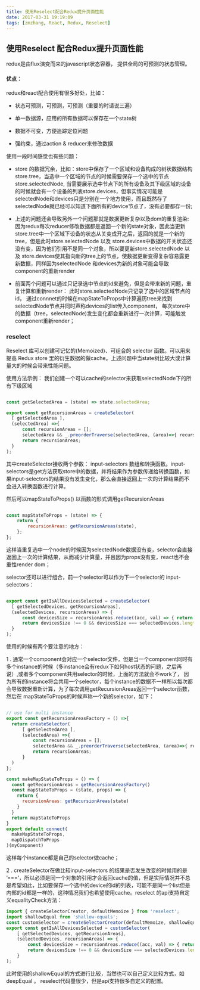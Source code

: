 ```yaml
---
title: 使用Reselect配合Redux提升页面性能
date: 2017-03-31 19:19:09
tags: [zmzhang, React, Redux, Reselect]
---
```



## 使用Reselect 配合Redux提升页面性能

redux是由flux演变而来的javascript状态容器， 提供全局的可预测的状态管理。

#### 优点：

redux和react配合使用有很多好处，比如：

* 状态可预测，可预测，可预测（重要的时请说三遍）

* 单一数据源，应用的所有数据可以保存在一个state树

* 数据不可变，方便追踪定位问题

* 强约束，通过action & reducer来修改数据


使用一段时间感觉也有些问题：

<!-- more -->

* store 的数据冗余，比如：store中保存了一个区域和设备构成的树状数据结构store.tree，当选中一个区域的节点的时候需要保存一个选中的节点store.selectedNode, 当需要展示选中节点下的所有设备及其下级区域的设备的时候就会有一个设备的列表store.devices，但事实情况可能是selectedNode和devices只是分别在一个地方使用，而且既然存了selectedNode就已经可以知道下面所有的device节点了，没有必要都存一份;

* 上述的问题还会导致另外一个问题那就是数据更新复杂以及dom的重复渲染: 因为redux每次reducer修改数据都是返回一个新的state对象，因此当更新store.tree中一个区域下设备的状态从关变成开之后，返回的就是一个新的tree，但是此时store.selectedNode 以及 store.devices中数据的开关状态还没有变，因为他们引用不是同一个对象，所以要更新store.selectedNode 以及 store.devices使其指向新的tree上的节点，使数据更新变得复杂容易露更新数据，同样因为selectedNode 和devices为新的对象可能会导致component的重新render

* 前面两个问题可以通过只记录选中节点的id来避免，但是会带来新的问题，重复计算和重新render： 此时store.selectedNode只记录了选中的区域节点的id， 通过connnet的时候在mapStateToProps中计算遍历tree来找到selectedNode节点并同时声称devices的list传入component， 每次store中的数据（tree，selectedNode)发生变化都会重新进行一次计算，可能触发component重新render；

### reselect

Reselect 库可以创建可记忆的(Memoized)、可组合的 selector 函数。可以用来提高 Redux store 里的衍生数据的做cache。上述问题中当state树比较大或计算量大的时候会带来性能问题。

使用方法示例：
我们创建一个可以cache的selector来获取selectedNode下的所有下级区域

``` javascript

const getSelectedArea = (state) => state.selectedArea;

export const getRecursionAreas = createSelector(
  [ getSelectedArea ],
  (selectedArea) =>{
      const recursionAreas = [];
      selectedArea && _.preorderTraverse(selectedArea, (area)=>{ recursionAreas.push(area) },[AppConst.NODE_TYPE.AREA]);
      return recursionAreas;
  }
);

```

其中createSelector接收两个参数： input-selectors 数组和转换函数。input-selectors是get方法获取store中的数据，并将结果作为参数传递给转换函数，如果input-selectors的结果没有发生变化，那么会直接返回上一次的计算结果而不会进入转换函数进行计算。

然后可以mapStateToProps() 以函数的形式调用getRecursionAreas


``` javascript

const mapStateToProps = (state) => {
    return {
        recursionAreas: getRecursionAreas(state),
    };
};

```

这样当重复选中一个node的时候因为selectedNode数据没有变，selector会直接返回上一次的计算结果，从而减少计算量，并且因为props没有变，react也不会重性render dom；

selector还可以进行组合，前一个selector可以作为下一个selector的 input-selectors：

``` javascript

export const getIsAllDevicesSelected = createSelector(
  [ getSelectedDevices, getRecursionAreas],
  (selectedDevices, recursionAreas) => {
      const devicesSize = recursionAreas.reduce((acc, val) => { return acc+val.devices.length}, 0);
      return devicesSize !== 0 && devicesSize === selectedDevices.length;
  }
);


```

使用的时候有两个要注意的地方：

1 . 通常一个component会对应一个selector文件，但是当一个component同时有多个instance的时候（多instance会有redux下如何host状态的问题，之后再说）,或者多个component共用selector的时候，上面的方法就会不work了， 因为所有的instance将会共用一个selector，每个instance的数据不一样所以每次都会导致数据重新计算，为了每次调用getRecursionAreas返回一个selector函数，然后在 mapStateToProps的时候声称一个新的selector，如下：

```javascript

// use for multi instance
export const getRecursionAreasFactory = () =>{
  return createSelector(
      [ getSelectedArea ],
      (selectedArea) =>{
          const recursionAreas = [];
          selectedArea && _.preorderTraverse(selectedArea, (area)=>{ recursionAreas.push(area) },[AppConst.NODE_TYPE.AREA]);
          return recursionAreas;
      }
  )
};

const makeMapStateToProps = () => {
  const getRecursionAreas = getRecursionAreasFactory()
  const mapStateToProps = (state, props) => {
    return {
      recursionAreas: getRecursionAreas(state)
    }
  }
  return mapStateToProps
}
export default connect(
  makeMapStateToProps,
  mapDispatchToProps
)(myComponent)

```

这样每个instance都是自己的selector做cache；

2 . createSelector在做比较input-selectors 的结果是否发生改变的时候用的是 ’===’，所以必须是同一个对象的引用才会返回cache的值，但是实际情况并不总是希望如此，比如要保存一个选中的device的id的列表，可能不是同一个list但是内部的id都是一样的，这种情况我们也希望使用cache。reselect 的api支持自定义equalityCheck方法：

  ``` javascript
  import { createSelectorCreator, defaultMemoize } from 'reselect';
  import shallowEqual from 'shallow-equals';
  const customSelector = createSelectorCreator(defaultMemoize, shallowEqual);
  export const getIsAllDevicesSelected = customSelector(
      [ getSelectedDevices, getRecursionAreas],
      (selectedDevices, recursionAreas) => {
          const devicesSize = recursionAreas.reduce((acc, val) => { return acc+val.devices.length}, 0);
          return devicesSize !== 0 && devicesSize === selectedDevices.length;
      }
  );

  ```

  此时使用的shallowEqual的方式进行比较，当然也可以自己定义比较方式，如deepEqual 。
  reselect代码量很少，但是api支持很多自定义的配置。
